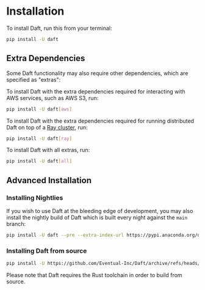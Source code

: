 # Installation

To install Daft, run this from your terminal:

```bash
pip install -U daft
```

## Extra Dependencies

Some Daft functionality may also require other dependencies, which are specified as "extras":

To install Daft with the extra dependencies required for interacting with AWS services, such as AWS S3, run:

```bash
pip install -U daft[aws]
```

To install Daft with the extra dependencies required for running distributed Daft on top of a [Ray cluster](https://docs.ray.io/en/latest/index.html), run:

```bash
pip install -U daft[ray]
```

To install Daft with all extras, run:

```bash
pip install -U daft[all]
```

## Advanced Installation

### Installing Nightlies

If you wish to use Daft at the bleeding edge of development, you may also install the nightly build of Daft which is built every night against the `main` branch:

```bash
pip install -U daft --pre --extra-index-url https://pypi.anaconda.org/daft-nightly/simple
```

### Installing Daft from source

```bash
pip install -U https://github.com/Eventual-Inc/Daft/archive/refs/heads/main.zip
```

Please note that Daft requires the Rust toolchain in order to build from source.
